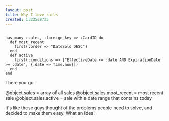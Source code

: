 ```yaml
---
layout: post
title: Why I love rails
created: 1322508735
---
```

<code>
has_many :sales, :foreign_key => :CardID do
  def most_recent
    first(:order => "DateSold DESC")
  end
  def active
    first(:conditions => ["EffectiveDate <= :date AND ExpirationDate >= :date", {:date => Time.now}])
  end
end
</code>

There you go. 

@object.sales = array of all sales
@object.sales.most_recent = most recent sale
@object.sales.active = sale with a date range that contains today

It's like these guys thought of the problems people need to solve, and decided to make them easy. What an idea!
